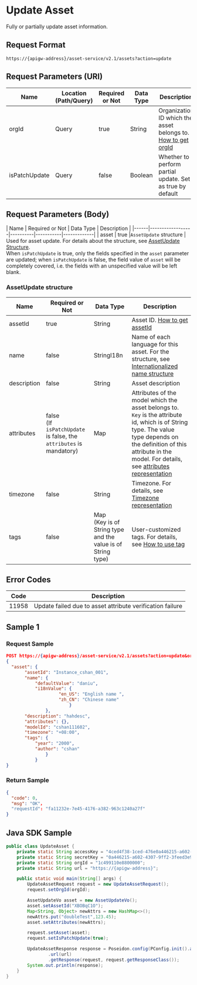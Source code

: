 # Update Asset



Fully or partially update asset information.

## Request Format

```
https://{apigw-address}/asset-service/v2.1/assets?action=update
```

## Request Parameters (URI)

| Name | Location (Path/Query) | Required or Not | Data Type | Description |
|---------------|------------------|----------|-----------|--------------|
| orgId         | Query            | true     | String    | Organization ID which the asset belongs to. [How to get orgId](/docs/api/en/latest/api_faqs#how-to-get-organization-id-orgid-orgid)                |
| isPatchUpdate       | Query            | false    | Boolean    | Whether to perform partial update. Set as true by default               |
                                                                  

## Request Parameters (Body)
| Name            | Required or Not | Data Type | Description |
|------|------------------|----------|-----------|-------------|
| asset     | true  |`AssetUpdate` structure          | Used for asset update. For details about the structure, see [AssetUpdate Structure](/docs/api/en/latest/asset/update_asset.html#id2). <br>When `isPatchUpdate` is true, only the fields specified in the `asset` parameter are updated; when `isPatchUpdate` is false, the field value of `asset` will be completely covered, i.e. the fields with an unspecified value will be left blank.


### AssetUpdate structure

| Name            | Required or Not | Data Type | Description |
|-------|--------|--------|---------------------------|
| assetId |   true   | String | Asset ID. [How to get assetId](/docs/api/en/latest/api_faqs.html#how-to-get-asset-id-assetid-assetid)|
| name | false| StringI18n |Name of each language for this asset. For the structure, see [Internationalized name structure](/docs/api/en/latest/api_faqs.html#internationalized-name-structure)
| description | false     | String | Asset description|
|attributes  | false<br> (If `isPatchUpdate` is false, the `attributes` is mandatory) |Map  |Attributes of the model which the asset belongs to. <br>`Key` is the attribute id, which is of String type. The value type depends on the definition of this attribute in the model. For details, see [attributes representation](/docs/api/en/latest/api_faqs.html#attributes-representation) |
|timezone  |  false    |String  |Timezone. For details, see [Timezone representation](http://www.envisioniot.com/docs/api/en/latest/api_faqs.html#timezone-representation) |
|tags|false|Map<br> (Key is of String type and the value is of String type)|User-customized tags. For details, see [How to use tag](http://www.envisioniot.com/docs/api/en/latest/api_faqs.html#how-to-use-tag) |


## Error Codes

| Code | Description    |
|-----------------|--------------|
| 11958  | Update failed due to asset attribute verification failure     |



## Sample 1

### Request Sample

```json
POST https://{apigw-address}/asset-service/v2.1/assets?action=update&orgId=o15475450989191
{
  "asset": {
       "assetId": "Instance_cshan_001",
       "name": {
           "defaultValue": "daniu",
           "i18nValue": {
                    "en_US": "English name ",
                    "zh_CN": "Chinese name"
                        }
               },
       "description": "hahdesc",
       "attributes": {},
       "modelId": "cshan111602",
       "timezone": "+08:00",
       "tags": {
           "year": "2000",
           "author": "cshan"
               }
           }
}
```

### Return Sample

```json
{
  "code": 0,
  "msg": "OK"，
  "requestId": "fa11232e-7e45-4176-a382-963c1240a27f"
}

```


## Java SDK Sample

```java
public class UpdateAsset {
    private static String accessKey = "4ced4f38-1ced-476e0a446215-a602-4307";
    private static String secretKey = "0a446215-a602-4307-9ff2-3feed3e983ce";
    private static String orgId = "1c499110e8800000";
    private static String url = "https://{apigw-address}";

    public static void main(String[] args) {
        UpdateAssetRequest request = new UpdateAssetRequest();
        request.setOrgId(orgId);

        AssetUpdateVo asset = new AssetUpdateVo();
        asset.setAssetId("XBOBqC1O");
        Map<String, Object> newAttrs = new HashMap<>();
        newAttrs.put("doubleTest",123.45);
        asset.setAttributes(newAttrs);

        request.setAsset(asset);
        request.setIsPatchUpdate(true);

        UpdateAssetResponse response = Poseidon.config(PConfig.init().appKey(accessKey).appSecret(secretKey).debug())
                .url(url)
                .getResponse(request, request.getResponseClass());
        System.out.println(response);
    }
}
```
